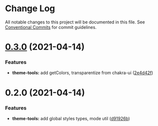# Change Log

All notable changes to this project will be documented in this file.
See [Conventional Commits](https://conventionalcommits.org) for commit guidelines.

# [0.3.0](https://github.com/Lucid-Deployment/lucid/compare/@lucid/theme-tools@0.2.0...@lucid/theme-tools@0.3.0) (2021-04-14)


### Features

* **theme-tools:** add getColors, transparentize from chakra-ui ([2e4d42f](https://github.com/Lucid-Deployment/lucid/commit/2e4d42f78c46abfe51b6a89faf6f63a53f38317e))





# 0.2.0 (2021-04-14)


### Features

* **theme-tools:** add global styles types, mode util ([d91926b](https://github.com/Lucid-Deployment/lucid/commit/d91926b3e46a8a9e8d8e56b1992d16642773da99))
